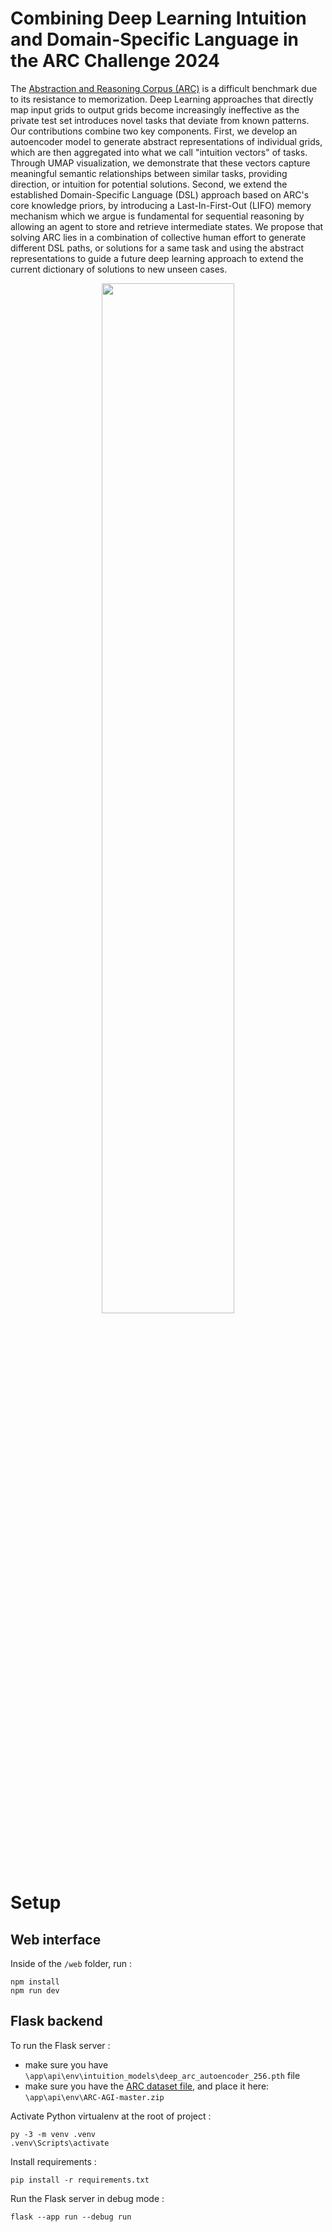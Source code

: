 # Combining Deep Learning Intuition and Domain-Specific Language in the ARC Challenge 2024

The [Abstraction and Reasoning Corpus (ARC)](https://arcprize.org/) is a difficult benchmark due to its resistance to memorization. Deep Learning approaches that directly map input grids to output grids become increasingly ineffective as the private test set introduces novel tasks that deviate from known patterns.
Our contributions combine two key components. First, we develop an autoencoder model to generate abstract representations of individual grids, which are then aggregated into what we call "intuition vectors" of tasks. Through UMAP visualization, we demonstrate that these vectors capture meaningful semantic relationships between similar tasks, providing direction, or intuition for potential solutions. Second, we extend the established Domain-Specific Language (DSL) approach based on ARC's core knowledge priors, by introducing a Last-In-First-Out (LIFO) memory mechanism which we argue is fundamental for sequential reasoning by allowing an agent to store and retrieve intermediate states.
We propose that solving ARC lies in a combination of collective human effort to generate different DSL paths, or solutions for a same task and using the abstract representations to guide a future deep learning approach to extend the current dictionary of solutions to new unseen cases.

<div align="center">
<img src="https://github.com/user-attachments/assets/f04c9a97-64f9-4c19-aa79-8e1939336f52" width="65%">
</div>


# Setup

## Web interface
Inside of the `/web` folder, run :

```
npm install
npm run dev
```

## Flask backend
To run the Flask server :

- make sure you have `\app\api\env\intuition_models\deep_arc_autoencoder_256.pth` file
- make sure you have the [ARC dataset file](https://github.com/fchollet/ARC/archive/master.zip), and place it here: `\app\api\env\ARC-AGI-master.zip`

Activate Python virtualenv at the root of project :

```
py -3 -m venv .venv
.venv\Scripts\activate
```
Install requirements :

```
pip install -r requirements.txt
```
Run the Flask server in debug mode :

```
flask --app run --debug run
```
